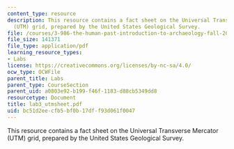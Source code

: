 ```yaml
---
content_type: resource
description: This resource contains a fact sheet on the Universal Transverse Mercator
  (UTM) grid, prepared by the United States Geological Survey.
file: /courses/3-986-the-human-past-introduction-to-archaeology-fall-2006/bc51d2eecfb5bf0b17dff93d061f0047_lab3_utmsheet.pdf
file_size: 141371
file_type: application/pdf
learning_resource_types:
- Labs
license: https://creativecommons.org/licenses/by-nc-sa/4.0/
ocw_type: OCWFile
parent_title: Labs
parent_type: CourseSection
parent_uid: a0803e92-b199-f46f-1183-d88cb5349dd8
resourcetype: Document
title: lab3_utmsheet.pdf
uid: bc51d2ee-cfb5-bf0b-17df-f93d061f0047
---
```

This resource contains a fact sheet on the Universal Transverse Mercator (UTM) grid, prepared by the United States Geological Survey.